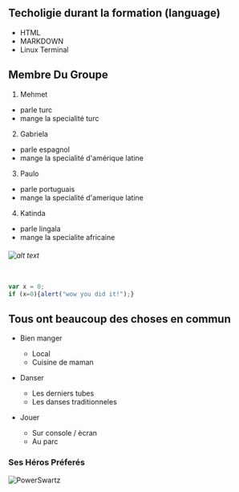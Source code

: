 ## Techoligie durant la formation (language)

* HTML
* MARKDOWN
* Linux Terminal


## Membre Du  Groupe 

1. Mehmet
*  parle turc
* mange la specialité turc

2. Gabriela
* parle espagnol
*  mange la specialité d'amérique latine

3. Paulo
* parle portuguais
* mange la specialité d'amerique latine

4. Katinda
* parle lingala
* mange la specialite africaine

###### ![alt text](https://media0.giphy.com/media/l3vR85PnGsBwu1PFK/giphy.gif)

```javascript

var x = 0;
if (x=0){alert("wow you did it!");}

```

## Tous ont beaucoup des choses en commun

* Bien manger
	* Local
	* Cuisine de maman

* Danser
	* Les derniers tubes
	* Les danses traditionneles

* Jouer
	* Sur console / ècran
	* Au parc



### Ses Héros Préferés
![PowerSwartz](https://1.bp.blogspot.com/-6E1kMn1jVkM/U_t6uaCWmTI/AAAAAAAAZyU/FmgX6LF87eA/s1600/Power-Rangers-Dino-Charge-Cast-Stars-Suits-Uniforms-Costumes-Saban-s-Sabans-Facebook-Photo-PRDC-Nickelodeon-Nick.jpg)
